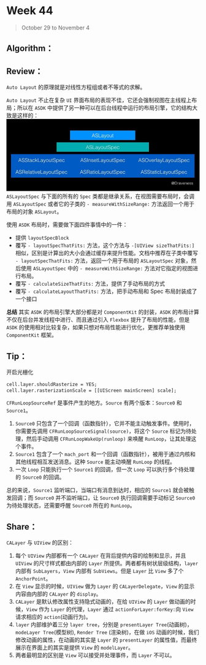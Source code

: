 # Week 44

> October 29 to November 4

## Algorithm：



## Review：
`Auto Layout` 的原理就是对线性方程组或者不等式的求解。

`Auto Layout` 不止在复杂 `UI` 界面布局的表现不佳，它还会强制视图在主线程上布局；所以在 `ASDK` 中提供了另一种可以在后台线程中运行的布局引擎，它的结构大致是这样的：
![](../images/layout-hierarchy.png)
`ASLayoutSpec` 与下面的所有的 `Spec` 类都是继承关系，在视图需要布局时，会调用 `ASLayoutSpec` 或者它的子类的 `- measureWithSizeRange:` 方法返回一个用于布局的对象 `ASLayout`。

使用 `ASDK` 布局时，需要做下面四件事情中的一件：
- 提供 `layoutSpecBlock`
- 覆写 `- layoutSpecThatFits:` 方法，这个方法与 `-[UIView sizeThatFits:]` 相似，区别是计算出的大小会通过缓存来提升性能。文档中推荐在子类中覆写 `- layoutSpecThatFits:` 方法，返回一个用于布局的 `ASLayoutSpec` 对象，然后使用 `ASLayoutSpec` 中的 `- measureWithSizeRange:` 方法对它指定的视图进行布局。
- 覆写 `- calculateSizeThatFits:` 方法，提供了手动布局的方式
- 覆写 `- calculateLayoutThatFits:` 方法，把手动布局和 Spec 布局封装成了一个接口

**总结**
其实 `ASDK` 的布局引擎大部分都是对 `ComponentKit` 的封装，`ASDK` 的布局计算不仅在后台并发线程中进行、而且通过引入 `Flexbox` 提升了布局的性能，但是 `ASDK` 的使用相对比较复杂，如果只想对布局性能进行优化，更推荐单独使用 `ComponentKit` 框架。

## Tip：

开启光栅化
```objc
cell.layer.shouldRasterize = YES;
cell.layer.rasterizationScale = [[UIScreen mainScreen] scale];
```

`CFRunLoopSourceRef` 是事件产生的地方。`Source` 有两个版本：`Source0` 和 `Source1`。
1. `Source0` 只包含了一个回调（函数指针），它并不能主动触发事件。使用时，你需要先调用 `CFRunLoopSourceSignal(source)`，将这个 `Source` 标记为待处理，然后手动调用 `CFRunLoopWakeUp(runloop)` 来唤醒 `RunLoop`，让其处理这个事件。
2. `Source1` 包含了一个 `mach_port` 和一个回调（函数指针），被用于通过内核和其他线程相互发送消息。这种 `Source` 能主动唤醒 `RunLoop` 的线程。
3. 一次 `Loop` 只能执行一个 `Source1` 的回调，但一次 `Loop` 可以执行多个待处理的 `Source0` 的回调。

总的来说，`Source1` 监听端口，当端口有消息到达时，相应的 `Source1` 就会被触发回调；而 `Source0` 并不监听端口，让 `Source0` 执行回调需要手动标记 `Source0` 为待处理状态，还需要呼醒 `Source0` 所在的 `RunLoop`。

## Share：
`CALayer` 与 `UIView` 的区别：
1. 每个 `UIView` 内部都有一个 `CALayer` 在背后提供内容的绘制和显示，并且 `UIView` 的尺寸样式都由内部的 `Layer` 所提供。两者都有树状层级结构，`layer` 内部有 `SubLayers`，`View` 内部有 `SubViews`。但是 `Layer` 比 `View` 多了个 `AnchorPoint`。
2. 在 `View` 显示的时候，`UIView` 做为 `Layer` 的 `CALayerDelegate`，`View` 的显示内容由内部的 `CALayer` 的 `display`。
3. `CALayer` 是默认修改属性支持隐式动画的，在给 `UIView` 的 `Layer` 做动画的时候，`View` 作为 `Layer` 的代理，`Layer` 通过 `actionForLayer:forKey:`向 `View` 请求相应的 `action`(动画行为)。
4. `layer` 内部维护着三分 `layer tree`，分别是 `presentLayer Tree`(动画树)，`modeLayer Tree`(模型树), `Render Tree` (渲染树)，在做 `iOS` 动画的时候，我们修改动画的属性，在动画的其实是 `Layer` 的 `presentLayer` 的属性值，而最终展示在界面上的其实是提供 `View` 的 `modelLayer`。
5. 两者最明显的区别是 `View` 可以接受并处理事件，而 `Layer` 不可以。
